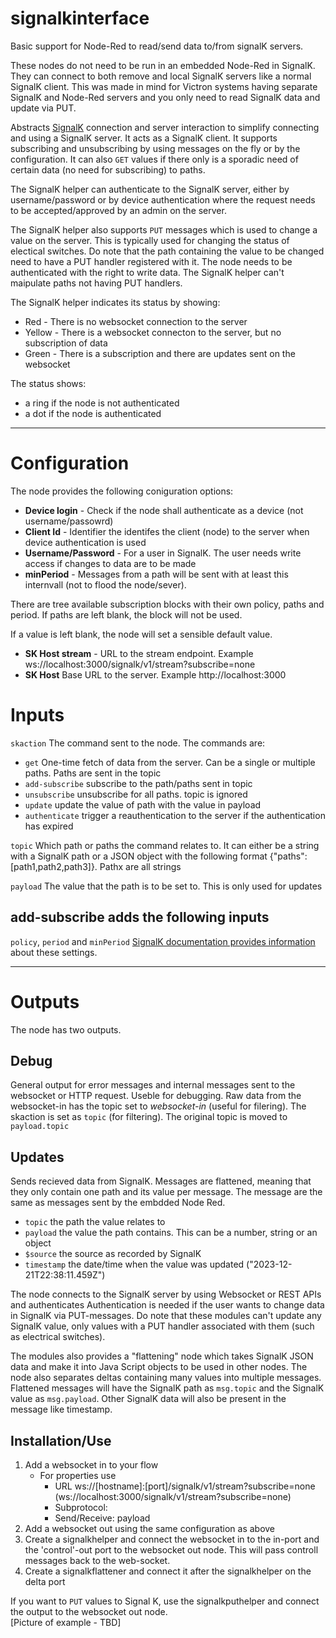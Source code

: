 # signalkinterface
Basic support for Node-Red to read/send data to/from signalK servers.

These nodes do not need to be run in an embedded Node-Red in SignalK. They can connect to both remove and local SignalK servers like a normal SignalK client.
This was made in mind for Victron systems having separate SignalK and Node-Red servers and you only need to read SignalK data and update via PUT.

Abstracts [SignalK](https://signalk.org/) connection and server interaction to simplify connecting and using a SignalK server. It acts as a SignalK client.
It supports subscribing and unsubscribing by using messages on the fly or by the configuration.
It can also `GET` values if there only is a sporadic need of certain data (no need for subscribing) to paths.

The SignalK helper can authenticate to the SignalK server, either by username/password or by device authentication where the request needs to be accepted/approved by an admin on the server.

The SignalK helper also supports `PUT` messages which is used to change a value on the server. This is typically used for changing the status of electical switches.
Do note that the path containing the value to be changed need to have a PUT handler registered with it. The node needs to be authenticated with the right to write data.
The SignalK helper can't maipulate paths not having PUT handlers.

The SignalK helper indicates its status by showing:
 - Red - There is no websocket connection to the server
 - Yellow - There is a websocket connecton to the server, but no subscription of data
 - Green - There is a subscription and there are updates sent on the websocket

 The status shows:
 - a ring if the node is not authenticated
 - a dot if the node is authenticated

---


# Configuration
The node provides the following coniguration options:
 - **Device login** - Check if the node shall authenticate as a device (not username/passowrd)
 - **Client Id** - Identifier the identifes the client (node) to the server when device authentication is used
 - **Username/Password** - For a user in SignalK. The user needs write access if changes to data are to be made
 - **minPeriod** - Messages from a path will be sent with at least this internvall (not to flood the node/sever).
 
There are tree available subscription blocks with their own policy, paths and period.
If paths are left blank, the block will not be used.

If a value is left blank, the node will set a sensible default value.


 - **SK Host stream** - URL to the stream endpoint. Example ws://localhost:3000/signalk/v1/stream?subscribe=none
 - **SK Host** Base URL to the server. Example http://localhost:3000 


#  Inputs
`skaction`
    The command sent to the node. The commands are:
 -  `get`             One-time fetch of data from the server. Can be a single or multiple paths. Paths are sent in the topic
 -  `add-subscribe`   subscribe to the path/paths sent in topic
 -  `unsubscribe`     unsubscribe for all paths. topic is ignored
 -  `update`          update the value of path with the value in payload
 -  `authenticate`   trigger a reauthentication to the server if the authentication has expired

`topic`
    Which path or paths the command relates to. It can either be a string with a SignalK path
    or a JSON object with the following format {"paths":[path1,path2,path3]}. Pathx are all strings

`payload`
    The value that the path is to be set to. This is only used for updates

## add-subscribe adds the following inputs 
`policy`, `period` and `minPeriod`
[SignalK documentation provides information](https://signalk.org/specification/1.7.0/doc/subscription_protocol.html) about these settings.

---

# Outputs
The node has two outputs.
## Debug
General output for error messages and internal messages sent to the websocket or HTTP request.
Useble for debugging.
Raw data from the websocket-in has the topic set to _websocket-in_ (useful for filering).
The skaction is set as `topic` (for filtering). The original topic is moved to `payload.topic`

## Updates
Sends recieved data from SignalK. Messages are flattened, meaning that they only contain one path and its value per message.
The message are the same as messages sent by the embdded Node Red.
 -  `topic` the path the value relates to
 -  `payload` the value the path contains. This can be a number, string or an object
 -  `$source` the source as recorded by SignalK
 -  `timestamp` the date/time when the value was updated ("2023-12-21T22:38:11.459Z")

The node connects to the SignalK server by using Websocket or REST APIs and authenticates 
Authentication is needed if the user wants to change data in SignalK via PUT-messages.
Do note that these modules can't update any SignalK value, only values with a PUT handler associated with them (such as electrical switches).

The modules also provides a "flattening" node which takes SignalK JSON data and make it into Java Script objects to be used in other nodes. The node also separates deltas containing many values into multiple messages.
Flattened messages will have the SignalK path as <code>msg.topic</code> and the SignalK value as <code>msg.payload</code>. Other SignalK data will also be present in the message like timestamp.

## Installation/Use
1. Add a websocket in to your flow
    - For properties use
      - URL ws://[hostname]:[port]/signalk/v1/stream?subscribe=none  (ws://localhost:3000/signalk/v1/stream?subscribe=none)
      - Subprotocol:
      - Send/Receive: payload
2. Add a websocket out using the same configuration as above
3. Create a signalkhelper and connect the websocket in to the in-port and the 'control'-out port to the websocket out node. This will pass controll messages back to the web-socket.
4. Create a signalkflattener and connect it after the signalkhelper on the delta port

If you want to <code>PUT</code> values to Signal K, use the signalkputhelper and connect the output to the websocket out node.<br>
[Picture of example - TBD]
